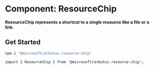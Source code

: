 # Component: ResourceChip

**ResourceChip represents a shortcut to a single resource like a file or a link.**

## Get Started

```sh
npm i "@microsoft/arbutus.resource-chip"
```

```tsx
import { ResourceChip } from '@microsoft/arbutus.resource-chip';
```
